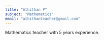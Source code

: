 ```yaml
---
title: "Athithan P"
subject: "Mathematics"
email: "athithanteacher@gmail.com"
---
```

Mathematics teacher with 5 years experience.
